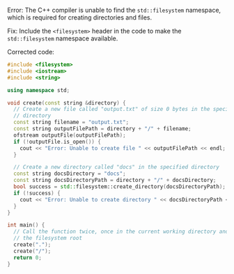Error: The C++ compiler is unable to find the `std::filesystem` namespace, which is required for creating directories and files.

Fix: Include the `<filesystem>` header in the code to make the `std::filesystem` namespace available.

Corrected code:
```cpp
#include <filesystem>
#include <iostream>
#include <string>

using namespace std;

void create(const string &directory) {
  // Create a new file called "output.txt" of size 0 bytes in the specified
  // directory
  const string filename = "output.txt";
  const string outputFilePath = directory + "/" + filename;
  ofstream outputFile(outputFilePath);
  if (!outputFile.is_open()) {
    cout << "Error: Unable to create file " << outputFilePath << endl;
  }

  // Create a new directory called "docs" in the specified directory
  const string docsDirectory = "docs";
  const string docsDirectoryPath = directory + "/" + docsDirectory;
  bool success = std::filesystem::create_directory(docsDirectoryPath);
  if (!success) {
    cout << "Error: Unable to create directory " << docsDirectoryPath << endl;
  }
}

int main() {
  // Call the function twice, once in the current working directory and once in
  // the filesystem root
  create(".");
  create("/");
  return 0;
}
```
